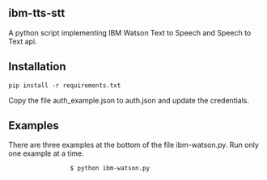 ## ibm-tts-stt
A python script implementing IBM Watson Text to Speech and Speech to Text api.

## Installation
`
pip install -r requirements.txt
`

Copy the file auth_example.json to auth.json and update the credentials.


## Examples                                                                                            

There are three examples at the bottom of the file ibm-watson.py. Run only one example at a time.

`                 
$ python ibm-watson.py
`
